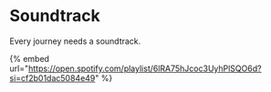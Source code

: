 # Soundtrack

Every journey needs a soundtrack.

{% embed url="https://open.spotify.com/playlist/6lRA75hJcoc3UyhPlSQO6d?si=cf2b01dac5084e49" %}
